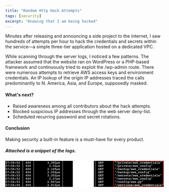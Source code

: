 ```yaml
---
title: "Random Http Hack Attempts"
tags: [security]
excerpt: "Knowing that I am being hacked"
---
```


Minutes after releasing and announcing a side project to the internet, I saw hundreds of attempts per hour to hack the credentials and secrets within the service—a simple three-tier application hosted on a dedicated VPC.

While scanning through the server logs, I noticed a few patterns. The attacker assumed that the website ran on WordPress or a PHP-based framework and continuously tried to exploit the /wp-admin route. There were numerous attempts to retrieve AWS access keys and environment credentials. An IP lookup of the origin IP addresses traced the calls predominantly to N. America, Asia, and Europe, supposedly masked.

#### What's next?

- Raised awareness among all contributors about the hack attempts.
- Blocked suspicious IP addresses through the web server deny-list.
- Scheduled recurring password and secret rotations.

#### Conclusion
Making security a built-in feature is a must-have for every product.

##### Attached is a snippet of the logs.
![Snapshot](/images/http-hack-attempts.png)

